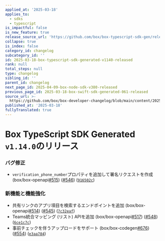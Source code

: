 ```yaml
---
applied_at: '2025-03-18'
applies_to:
  - sdks
  - typescript
is_impactful: false
is_new_feature: true
release_source_url: 'https://github.com/box/box-typescript-sdk-gen/releases/tag/v1.14.0'
collapse: true
is_index: false
category_id: changelog
subcategory_id: ''
id: 2025-03-18-box-typescript-sdk-generated-v1140-released
rank: null
total_steps: null
type: changelog
sibling_id: ''
parent_id: changelog
next_page_id: 2025-04-09-box-node-sdk-v380-released
previous_page_id: 2025-03-18-box-swift-sdk-generated-061-released
source_url: >-
  https://github.com/box/box-developer-changelog/blob/main/content/2025/03-18-box-typescript-sdk-generated-v1140-released.md
published_at: '2025-03-18'
fullyTranslated: true
---
```

# Box TypeScript SDK Generated `v1.14.0`のリリース

### バグ修正

* `verification_phone_number`プロパティを追加して署名リクエストを作成 (box/box-openapi[#515][1]) ([#546][2]) ([`916502c`][3])

### 新機能と機能強化

* 共有リンクのアプリ項目を検索するエンドポイントを追加 (box/box-openapi[#514][4]) ([#545][5]) ([`7c32eaf`][6])
* Teams統合マッピング (リスト) APIを追加 (box/box-openapi[#517][7]) ([#548][8]) ([`6ce1c7c`][9])
* 事前チェックを伴うアップロードをサポート (box/box-codegen[#676][10]) ([#554][11]) ([`e3aa784`][12])

[1]: https://github.com/box/box-typescript-sdk-gen/issues/515

[2]: https://github.com/box/box-typescript-sdk-gen/issues/546

[3]: https://github.com/box/box-typescript-sdk-gen/commit/916502c47cb4936ab93a40b3f1552c1860173a8e

[4]: https://github.com/box/box-typescript-sdk-gen/issues/514

[5]: https://github.com/box/box-typescript-sdk-gen/issues/545

[6]: https://github.com/box/box-typescript-sdk-gen/commit/7c32eaf2af3ef08299d9dd69e744304b20f4309f

[7]: https://github.com/box/box-typescript-sdk-gen/issues/517

[8]: https://github.com/box/box-typescript-sdk-gen/issues/548

[9]: https://github.com/box/box-typescript-sdk-gen/commit/6ce1c7c78c9bc5d70383065e95f01bc8133fdd52

[10]: https://github.com/box/box-typescript-sdk-gen/issues/676

[11]: https://github.com/box/box-typescript-sdk-gen/issues/554

[12]: https://github.com/box/box-typescript-sdk-gen/commit/e3aa784b73c7b473fdf06c05c7f657a54fc08e4c
